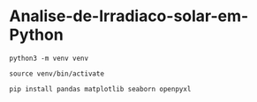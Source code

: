 # Analise-de-Irradiaco-solar-em-Python

```
python3 -m venv venv

source venv/bin/activate

pip install pandas matplotlib seaborn openpyxl
```
